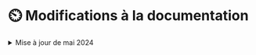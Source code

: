 # ⏲️ Modifications à la documentation

<details>

<summary>Mise à jour de mai 2024</summary>

* **Nouveaux articles**
  * Spark
    * Ajout d'un article expliquant la nuance entre [actions et transformations](../spark/dag/actions-ou-transformations.md)
  * Performances de stockage
    * Ajout d'un article sur [les formats de fichier](../stockage/choisir-son-format-de-fichier.md)

<!---->

* **Modifications d'articles**
  * Refonte du [dossier Spark](../spark/)
    * Ajout d'une [boite à outil des optimisations](../spark/dag/boite-a-outil-des-optimisations/) (Partitionnement / Jointure / Cache / Calculs forcés / Configuration)
    * Simplification de l'article sur les [plans d'exécutions et Catalyst](../spark/dag/les-plans-dexecutions-et-catalyst.md)

<!---->

* **Améliorations générales**
  * Ajout de boites d'informations / alertes / erreurs dans la documentation
  * Corrections orthographiques
  * Ajoute de cette page de logs

</details>

